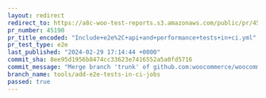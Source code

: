 ```yaml
---
layout: redirect
redirect_to: https://a8c-woo-test-reports.s3.amazonaws.com/public/pr/45190/e2e/index.html
pr_number: 45190
pr_title_encoded: "Include+e2e%2C+api+and+performance+tests+in+ci.yml"
pr_test_type: e2e
last_published: "2024-02-29 17:14:44 +0000"
commit_sha: 8ee95d1956b8474cc33623e7416552a5a0fd5716
commit_message: "Merge branch 'trunk' of github.com:woocommerce/woocommerce into tools…"
branch_name: tools/add-e2e-tests-in-ci-jobs
passed: true
---
```

